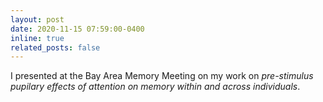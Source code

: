 ```yaml
---
layout: post
date: 2020-11-15 07:59:00-0400
inline: true
related_posts: false
---
```


I presented at the Bay Area Memory Meeting on my work on <i>pre-stimulus pupilary effects of attention on memory within and across individuals</i>.

